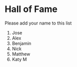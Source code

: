 # Hall of Fame
Please add your name to this list

1. Jose
2. Alex
3. Benjamin
4. Nick
5. Matthew
6. Katy M

